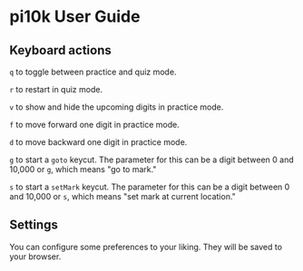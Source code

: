# pi10k User Guide

## Keyboard actions

`q` to toggle between practice and quiz mode.

`r` to restart in quiz mode.

`v` to show and hide the upcoming digits in practice mode.

`f` to move forward one digit in practice mode.

`d` to move backward one digit in practice mode.

`g` to start a `goto` keycut. The parameter for this can be a digit between 0 and 10,000 or `g`, which means "go to mark."

`s` to start a `setMark` keycut. The parameter for this can be a digit between 0 and 10,000 or `s`, which means "set mark at current location."

## Settings

You can configure some preferences to your liking. They will be saved to your browser.

